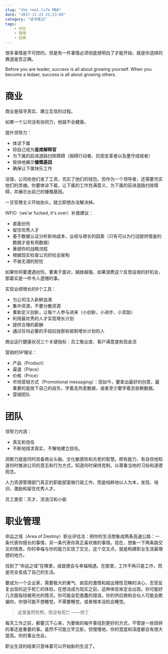 ```yaml
---
slug: "the real-life MBA"
date: "2017-11-23 21:23:08"
category: "读书笔记"
tags:
    - 创业
    - 管理
    - 经典
---
```

很多事情是不可控的。但是有一件事情必须彻底想明白了才能开始，就是你选择的赛道是否正确。

Before you are leader, success is all about growing yourself. When you become a ledaer, success is all about growing others.

# 商业

商业是探寻真实、建立互信的过程。

如果一个公司没有协同力，他就不会健康。

提升领导力：

- 体谅下属
- 将自己视为**首席解释官**
- 为下属的前进道路扫除障碍（阻碍行动者、抗拒变革者以及墨守成规者）
- 愉快地展示**慷慨基因**
- 确保让下属快乐工作

没错，公司给他们发了工资，充实了他们的钱包，但作为一个领导者，还需要充实他们的灵魂。你要体谅下属，让下属的工作充满意义，为下属的前进道路扫除障碍，并展示出自己的慷慨基因。

一旦官僚主义开始抬头，就立即想办法解决掉。

WFIO（we'ar fucked, it's over）补救建议：

- 直面创伤
- 留住优秀人才
- 基于数据认证分析影响成本、业绩与增长的因素（只有可以为行动提供借鉴的数据才是有用数据）
- 重塑你的战略流程
- 根据现实检查公司的社会架构
- 不做无谓的担忧

如果你将要遭遇创伤，要勇于面对，越挫越强，如果浪费这个反思自我的好机会，那着实是一件令人遗憾的事。

实现业绩增长的6个工具：

- 为公司注入新鲜血液
- 集中资源，不要分散资源
- 重新定义创新，让每个人参与进来（小创新，小进步，小奖励）
- 利用最优秀的人才实现增长计划
- 提供合理的薪酬
- 通过任何必要的手段拉拢那些抵制增长计划的人

商业运行健康状况三个关键指标：员工敬业度、客户满意度和现金流

营销的5P理论：

- 产品（Product）
- 渠道（Place）
- 价格（Price）
- 市场营销方式（Promotional messaging）：现如今，要拿出最好的创意，最重要的是放下自己的自负，学着去热爱数据，或者至少要学着去依赖数据。
- 营销团队

# 团队

领导力内涵：

- 真实和信任
- 不断地探求真实，不懈地建立信任。

洞察力就是同时具备商业头脑、文化敏感性和古老的智慧。即有能力、有自信地知道何时推进公司的意志和行为方式，知道何时保持克制，以尊重当地的习俗和道德观念。

人力资源管理部门真正的职能部室做行政工作，而是纯粹地以人为本，发现、培训、激励和留住优秀人才。

员工类型：天才、流浪汉和小偷

# 职业管理

命运之域（Area of Destiny）职业评估法：把你的生活想象成两条高速公路：一条代表你擅长的事情，另一条代表你真正喜欢做的事情。现在，想象一下两条路交叉的情景。你的幸福与你的能力实现了交叉，这个交叉点，就是构建职业生涯最理想的地方。

找到了“命运之域”在哪里，成就便会与幸福相遇。在那里，工作不再只是工作，而是完全变成了自己的生活。

要成为一个企业家，需要极大的勇气、疯狂的激情和超出理性范畴的决心，忍受反复出现的近乎死亡的体验，在想法成为现实之前，这种体验肯定会出现。你可能好几次面临钱被用光的情况，你可能会犯愚蠢的错误，你的供应商和合伙人可能会欺骗你。你很可能不想睡觉，不需要睡觉，或者根本没机会睡觉。

> 这里虽然煎熬，但没有死亡     ——但丁

每天工作之前，都要沉下心来，为要做的每件事找到更好的方式，不管是一些琐碎的事还是重要的事。虽然不可能立竿见影，但慢慢地，你的宽度和深度都会有很大提高。你的事业也会。

职业生涯的结束只意味着可以开始新的生活了。

